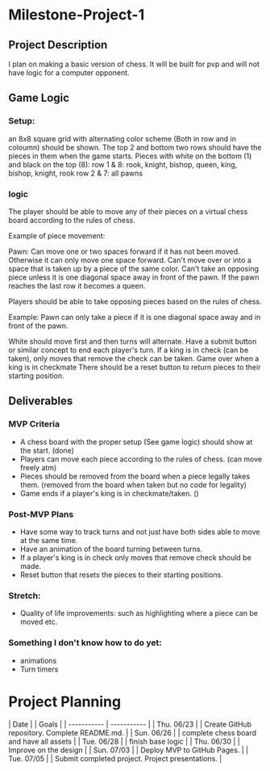 # Milestone-Project-1

## Project Description
I plan on making a basic version of chess. It will be built for pvp and will not have logic for a computer opponent.

## Game Logic

### Setup:
an 8x8 square grid with alternating color scheme (Both in row and in coloumn) should be shown.
The top 2 and bottom two rows should have the pieces in them when the game starts.
Pieces with white on the bottom (1) and black on the top (8):
row 1 & 8: rook, knight, bishop, queen, king, bishop, knight, rook
row 2 & 7: all pawns

### logic
The player should be able to move any of their pieces on a virtual chess board according to the rules of chess.

 Example of piece movement:

Pawn:
Can move one or two spaces forward if it has not been moved.
Otherwise it can only move one space forward.
Can't move over or into a space that is taken up by a piece of the same color.
Can't take an opposing piece unless it is one diagonal space away in front of the pawn.
If the pawn reaches the last row it becomes a queen.

Players should be able to take opposing pieces based on the rules of chess.  

Example: Pawn can only take a piece if it is one diagonal space away and in front of the pawn.

White should move first and then turns will alternate.
Have a submit button or similar concept to end each player's turn.
If a king is in check (can be taken), only moves that remove the check can be taken.
Game over when a king is in checkmate
There should be a reset button to return pieces to their starting position.

## Deliverables

### MVP Criteria
- A chess board with the proper setup (See game logic) should show at the start. (done)
- Players can move each piece according to the rules of chess. (can move freely atm)
- Pieces should be removed from the board when a piece legally takes them. (removed from the board when taken but no code for legality)
- Game ends if a player's king is in checkmate/taken. ()

### Post-MVP Plans
- Have some way to track turns and not just have both sides able to move at the same time.
- Have an animation of the board turning between turns.
- If a player's king is in check only moves that remove check should be made.
- Reset button that resets the pieces to their starting positions.

### Stretch: 
- Quality of life improvements: such as highlighting where a piece can be moved etc.

### Something I don't know how to do yet: 
- animations
- Turn timers

# Project Planning
| Date |	| Goals |
| ----------- | ----------- |
| Thu. 06/23 |	| Create GitHub repository. Complete README.md. |
| Sun. 06/26 |	| complete chess board and have all assets |
| Tue. 06/28 |	| finish base logic |
| Thu. 06/30 |	| Improve on the design |
| Sun. 07/03 |	| Deploy MVP to GitHub Pages. |
| Tue. 07/05 |	| Submit completed project. Project presentations. |